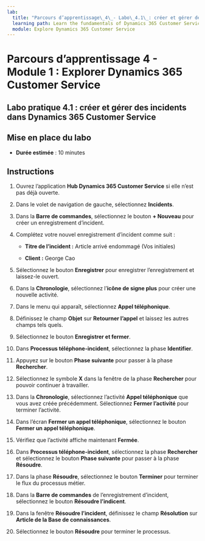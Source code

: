 ```yaml
---
lab:
  title: "Parcours d’apprentissage\_4\_- Labo\_4.1\_: créer et gérer des incidents dans Dynamics\_365 Customer\_Service"
  learning path: Learn the fundamentals of Dynamics 365 Customer Service
  module: Explore Dynamics 365 Customer Service
---
```


Parcours d’apprentissage 4 - Module 1 : Explorer Dynamics 365 Customer Service
========================

## Labo pratique 4.1 : créer et gérer des incidents dans Dynamics 365 Customer Service

## Mise en place du labo

  - **Durée estimée** : 10 minutes

## Instructions

1. Ouvrez l’application **Hub Dynamics 365 Customer Service** si elle n’est pas déjà ouverte.

2. Dans le volet de navigation de gauche, sélectionnez **Incidents**.

3.  Dans la **Barre de commandes**, sélectionnez le bouton **+ Nouveau** pour créer un enregistrement d’incident. 

4.  Complétez votre nouvel enregistrement d’incident comme suit :

    - **Titre de l’incident :** Article arrivé endommagé (Vos initiales)

    - **Client :** George Cao

5.  Sélectionnez le bouton **Enregistrer** pour enregistrer l’enregistrement et laissez-le ouvert. 

6.  Dans la **Chronologie**, sélectionnez l’**icône de signe plus** pour créer une nouvelle activité. 

7.  Dans le menu qui apparaît, sélectionnez **Appel téléphonique**.

8.  Définissez le champ **Objet** sur **Retourner l’appel** et laissez les autres champs tels quels.

9.  Sélectionnez le bouton **Enregistrer et fermer**.

10. Dans **Processus téléphone-incident**, sélectionnez la phase **Identifier**.

11. Appuyez sur le bouton **Phase suivante** pour passer à la phase **Rechercher**.

12. Sélectionnez le symbole **X** dans la fenêtre de la phase **Rechercher** pour pouvoir continuer à travailler. 

13. Dans la **Chronologie**, sélectionnez l’activité **Appel téléphonique** que vous avez créée précédemment. Sélectionnez **Fermer l’activité** pour terminer l’activité. 

14. Dans l’écran **Fermer un appel téléphonique**, sélectionnez le bouton **Fermer un appel téléphonique**. 

15. Vérifiez que l’activité affiche maintenant **Fermée**. 

16. Dans **Processus téléphone-incident**, sélectionnez la phase **Rechercher** et sélectionnez le bouton **Phase suivante** pour passer à la phase **Résoudre**.

17. Dans la phase **Résoudre**, sélectionnez le bouton **Terminer** pour terminer le flux du processus métier. 

18. Dans la **Barre de commandes** de l’enregistrement d’incident, sélectionnez le bouton **Résoudre l’indicent**. 

19. Dans la fenêtre **Résoudre l’incident**, définissez le champ **Résolution** sur **Article de la Base de connaissances**. 

20. Sélectionnez le bouton **Résoudre** pour terminer le processus. 

